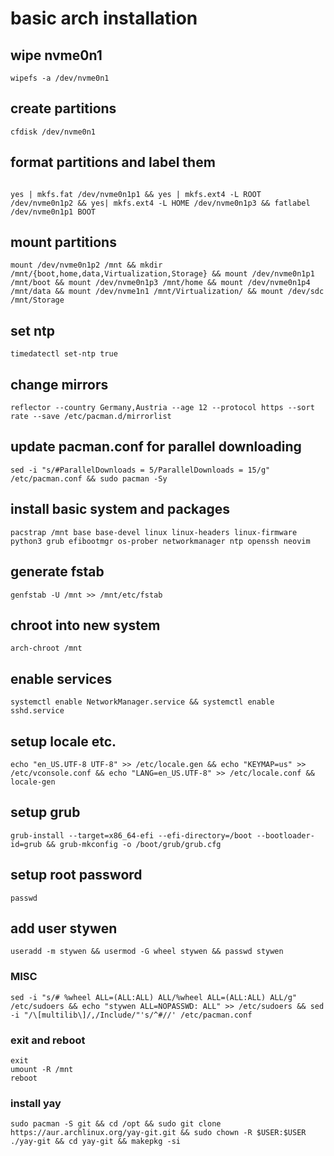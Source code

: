 # basic arch installation
## wipe nvme0n1
```
wipefs -a /dev/nvme0n1
```

## create partitions
```
cfdisk /dev/nvme0n1
```

## format partitions and label them

```

yes | mkfs.fat /dev/nvme0n1p1 && yes | mkfs.ext4 -L ROOT /dev/nvme0n1p2 && yes| mkfs.ext4 -L HOME /dev/nvme0n1p3 && fatlabel /dev/nvme0n1p1 BOOT
```

## mount partitions
```
mount /dev/nvme0n1p2 /mnt && mkdir /mnt/{boot,home,data,Virtualization,Storage} && mount /dev/nvme0n1p1 /mnt/boot && mount /dev/nvme0n1p3 /mnt/home && mount /dev/nvme0n1p4 /mnt/data && mount /dev/nvme1n1 /mnt/Virtualization/ && mount /dev/sdc /mnt/Storage
```

## set ntp
```
timedatectl set-ntp true
```

## change mirrors
```
reflector --country Germany,Austria --age 12 --protocol https --sort rate --save /etc/pacman.d/mirrorlist
```

## update pacman.conf for parallel downloading
```
sed -i "s/#ParallelDownloads = 5/ParallelDownloads = 15/g" /etc/pacman.conf && sudo pacman -Sy
```

## install basic system and packages
```
pacstrap /mnt base base-devel linux linux-headers linux-firmware python3 grub efibootmgr os-prober networkmanager ntp openssh neovim
```

## generate fstab
```
genfstab -U /mnt >> /mnt/etc/fstab
```

## chroot into new system
```
arch-chroot /mnt
```

## enable services
```
systemctl enable NetworkManager.service && systemctl enable sshd.service
```

## setup locale etc.
```
echo "en_US.UTF-8 UTF-8" >> /etc/locale.gen && echo "KEYMAP=us" >> /etc/vconsole.conf && echo "LANG=en_US.UTF-8" >> /etc/locale.conf && locale-gen
```

## setup grub
```
grub-install --target=x86_64-efi --efi-directory=/boot --bootloader-id=grub && grub-mkconfig -o /boot/grub/grub.cfg
```

## setup root password
```
passwd
```

## add user stywen
```
useradd -m stywen && usermod -G wheel stywen && passwd stywen
```

### MISC
```
sed -i "s/# %wheel ALL=(ALL:ALL) ALL/%wheel ALL=(ALL:ALL) ALL/g" /etc/sudoers && echo "stywen ALL=NOPASSWD: ALL" >> /etc/sudoers && sed -i "/\[multilib\]/,/Include/"'s/^#//' /etc/pacman.conf
```
### exit and reboot
```
exit
umount -R /mnt
reboot
```


### install yay
```
sudo pacman -S git && cd /opt && sudo git clone https://aur.archlinux.org/yay-git.git && sudo chown -R $USER:$USER ./yay-git && cd yay-git && makepkg -si
```
